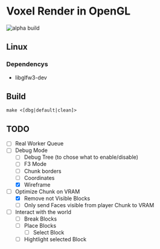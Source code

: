 # Voxel Render in OpenGL

![alpha build](https://www.d3crypt3d.com/public/Screenshot%202025-10-10%20014410.png)

## Linux

### Dependencys

- libglfw3-dev

## Build

```
make <[dbg|default|clean]>
```

## TODO

- [ ] Real Worker Queue
- [ ] Debug Mode
  - [ ] Debug Tree (to chose what to enable/disable)
  - [ ] F3 Mode
  - [ ] Chunk borders
  - [ ] Coordinates
  - [x] Wireframe
- [ ] Optimize Chunk on VRAM
  - [x] Remove not Visible Blocks
  - [ ] Only send Faces visible from player Chunk to VRAM
- [ ] Interact with the world
  - [ ] Break Blocks
  - [ ] Place Blocks
    - [ ] Select Block
  - [ ] Hightlight selected Block
